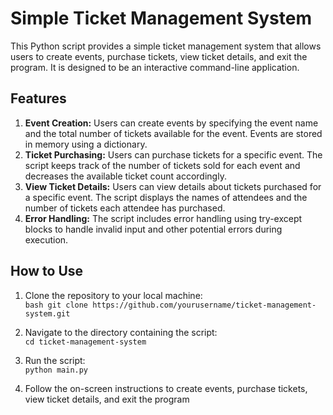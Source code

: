 # Simple Ticket Management System
This Python script provides a simple ticket management system that allows users to create events, purchase tickets, view ticket details, and  exit the program. It is designed to be an interactive command-line application.

## Features
1. **Event Creation:** Users can create events by specifying the event name and the total number of tickets available for the event. Events are stored in memory using a dictionary.
2. **Ticket Purchasing:** Users can purchase tickets for a specific event. The script keeps track of the number of tickets sold for  each  event  and decreases the available ticket count accordingly.
3. **View Ticket Details:** Users can view details about tickets purchased for a specific event. The script displays the names of attendees and the number of tickets each attendee has purchased.
4. **Error Handling:** The script includes error handling using  try-except blocks to handle invalid input and other potential errors during execution.

## How to Use
1. Clone the repository to your local machine:<br>
```bash git clone https://github.com/yourusername/ticket-management-system.git```

3. Navigate to the directory containing the script:<br>
```cd ticket-management-system```

4. Run the script:<br>
```python main.py```

6. Follow the on-screen instructions to create events, purchase tickets, view ticket details, and exit the program
